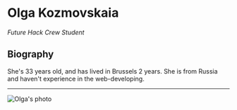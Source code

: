 # Olga Kozmovskaia

_Future Hack Crew Student_

## Biography

She's 33 years old, and has lived in Brussels 2 years. She is from Russia and haven't experience in the web-developing.

___

![Olga's photo](https://github.com/okozmovskaya.png?size=150)